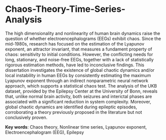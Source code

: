 # Chaos-Theory-Time-Series-Analysis

The high dimensionality and nonlinearity of human brain dynamics raise the question of whether electroencephalograms (EEGs) exhibit chaos. Since the mid-1980s, research has focused on the estimation of the Lyapunov exponent, an attractor invariant, that measures a fundament property of chaos: sensitivity to initial conditions. However, the conflicting needs for long, stationary, and noise-free EEGs, together with a lack of statistically rigorous estimation methods, have led to inconclusive findings. 
This dissertation investigates the existence of global chaotic dynamics and/or local instability in human EEGs by consistently estimating the maximum Lyapunov exponent through an indirect nonparametric neural network approach, which supports a statistical chaos test. The analysis of the UKB dataset, provided by the Epilepsy Center at the University of Bonn, reveals that, unlike normal brain activity, both seizures and interictal phases are associated with a significant reduction in system complexity. Moreover, global chaotic dynamics are identified during epileptic episodes, corroborating a theory previously proposed in the literature but not conclusively proven. 

**Key words**: Chaos theory, Nonlinear time series, Lyapunov exponent, Electroencephalogram (EEG), Epilepsy
